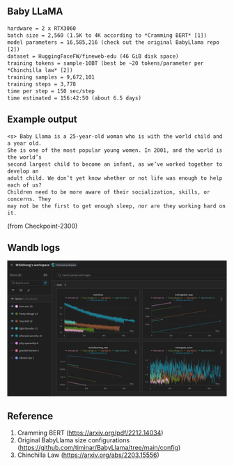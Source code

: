 ## Baby LLaMA
```
hardware = 2 x RTX3060
batch size = 2,560 (1.5K to 4K according to *Cramming BERT* [1])
model parameters = 16,585,216 (check out the original BabyLlama repo [2])
dataset = HuggingFaceFW/fineweb-edu (46 GiB disk space)
training tokens = sample-10BT (best be ~20 tokens/parameter per *Chinchilla law* [2])
training samples = 9,672,101
training steps = 3,778
time per step = 150 sec/step
time estimated = 156:42:50 (about 6.5 days)
```

## Example output
```
<s> Baby Llama is a 25-year-old woman who is with the world child and a year old.
She is one of the most popular young women. In 2001, and the world is the world’s
second largest child to become an infant, as we’ve worked together to develop an
adult child. We don’t yet know whether or not life was enough to help each of us?
Children need to be more aware of their socialization, skills, or concerns. They
may not be the first to get enough sleep, nor are they working hard on it.
```
(from Checkpoint-2300)

## Wandb logs
![](training-loss-17M-2300steps.jpg)

## Reference
1. Cramming BERT (https://arxiv.org/pdf/2212.14034)
2. Original BabyLlama size configurations (https://github.com/timinar/BabyLlama/tree/main/config)
3. Chinchilla Law (https://arxiv.org/abs/2203.15556)
